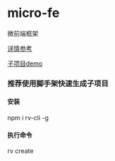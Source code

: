 # micro-fe
微前端框架

[详情参考](https://juejin.im/post/5e7b72e3f265da42eb57f970)

[子项目demo](https://github.com/hui-fly/micro-module-demo)

### 推荐使用脚手架快速生成子项目
#### 安装
npm i rv-cli -g

#### 执行命令
rv create
